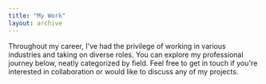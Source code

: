 ```yaml
---
title: "My Work"
layout: archive
---
```


Throughout my career, I've had the privilege of working in various industries and taking on diverse roles. You can explore my professional journey below, neatly categorized by field. Feel free to get in touch if you're interested in collaboration or would like to discuss any of my projects.